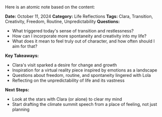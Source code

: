 Here is an atomic note based on the content:

**Date:** October 11, 2024
**Category:** Life Reflections
**Tags:** Clara, Transition, Creativity, Freedom, Routine, Unpredictability
**Questions:**
- What triggered today's sense of transition and restlessness?
- How can I incorporate more spontaneity and creativity into my life?
- What does it mean to feel truly out of character, and how often should I aim for that?

**Key Takeaways:**

* Clara's visit sparked a desire for change and growth
* Inspiration for a virtual reality piece inspired by emotions as a landscape
* Questions about freedom, routine, and spontaneity lingered with Lola
* Reflecting on the unpredictability of life and its vastness

**Next Steps:**

* Look at the stars with Clara (or alone) to clear my mind
* Start drafting the climate summit speech from a place of feeling, not just planning